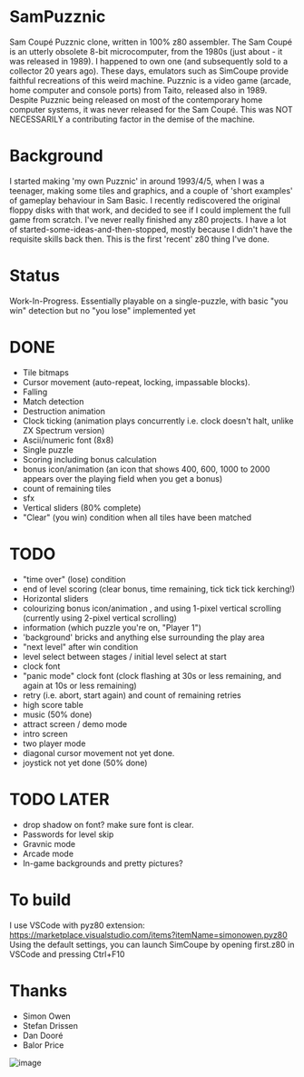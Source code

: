 # SamPuzznic
Sam Coupé Puzznic clone, written in 100% z80 assembler.
The Sam Coupé is an utterly obsolete 8-bit microcomputer, from the 1980s (just about - it was released in 1989).  I happened to own one (and subsequently sold to a collector 20 years ago).
These days, emulators such as SimCoupe provide faithful recreations of this weird machine.
Puzznic is a video game (arcade, home computer and console ports) from Taito, released also in 1989.
Despite Puzznic being released on most of the contemporary home computer systems, it was never released for the Sam Coupé.
This was NOT NECESSARILY a contributing factor in the demise of the machine.


# Background
I started making 'my own Puzznic' in around 1993/4/5, when I was a teenager, making some tiles and graphics,
and a couple of 'short examples' of gameplay behaviour in Sam Basic.
I recently rediscovered the original floppy disks with that work, and decided to see
if I could implement the full game from scratch.
I've never really finished any z80 projects.  I have a lot of started-some-ideas-and-then-stopped,
mostly because I didn't have the requisite skills back then. This is the first 'recent' z80 thing
I've done.

# Status
Work-In-Progress.  Essentially playable on a single-puzzle, with basic "you win" detection but no "you lose" implemented yet

# DONE
* Tile bitmaps
* Cursor movement (auto-repeat, locking, impassable blocks).
* Falling
* Match detection
* Destruction animation
* Clock ticking (animation plays concurrently i.e. clock doesn't halt, unlike ZX Spectrum version)
* Ascii/numeric font (8x8)
* Single puzzle
* Scoring including bonus calculation
* bonus icon/animation  (an icon that shows 400, 600, 1000 to 2000 appears over the playing field when you get a bonus)
* count of remaining tiles
* sfx
* Vertical sliders (80% complete)
* "Clear" (you win) condition when all tiles have been matched


# TODO
*  "time over" (lose) condition
*  end of level scoring (clear bonus, time remaining, tick tick tick kerching!)
*  Horizontal sliders
*  colourizing bonus icon/animation , and using 1-pixel vertical scrolling (currently using 2-pixel vertical scrolling)
*  information (which puzzle you're on, "Player 1")
*  'background' bricks and anything else surrounding the play area
*  "next level" after win condition
*  level select between stages / initial level select at start
*  clock font
*  "panic mode" clock font (clock flashing at 30s or less remaining, and again at 10s or less remaining)
*  retry (i.e. abort, start again) and count of remaining retries
*  high score table
*  music (50% done)
*  attract screen / demo mode
*  intro screen
*  two player mode
*  diagonal cursor movement not yet done.
*  joystick not yet done (50% done)

# TODO LATER
*  drop shadow on font? make sure font is clear.
*  Passwords for level skip
*  Gravnic mode
*  Arcade mode
*  In-game backgrounds and pretty pictures?

# To build
I use VSCode with pyz80 extension: https://marketplace.visualstudio.com/items?itemName=simonowen.pyz80
Using the default settings, you can launch SimCoupe by opening first.z80 in VSCode and pressing Ctrl+F10 

# Thanks
* Simon Owen
* Stefan Drissen
* Dan Dooré
* Balor Price


![image](https://user-images.githubusercontent.com/4968348/111890000-75ad4700-89dd-11eb-8756-2f983a51744f.png)

